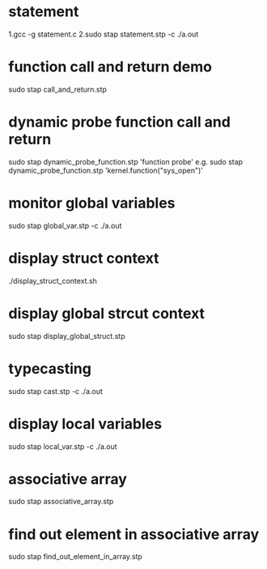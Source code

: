 # statement
1.gcc -g statement.c
2.sudo stap statement.stp -c ./a.out
# function call and return demo
sudo stap call_and_return.stp
# dynamic probe function call and return
sudo stap dynamic_probe_function.stp 'function probe'
e.g. sudo stap dynamic_probe_function.stp 'kernel.function("sys_open")'
# monitor global variables
sudo stap global_var.stp -c ./a.out
# display struct context
./display_struct_context.sh
# display global strcut context
sudo stap display_global_struct.stp
# typecasting
sudo stap cast.stp -c ./a.out 
# display local variables
sudo stap local_var.stp -c ./a.out
# associative array
sudo stap associative_array.stp
# find out element in associative array
sudo stap find_out_element_in_array.stp

